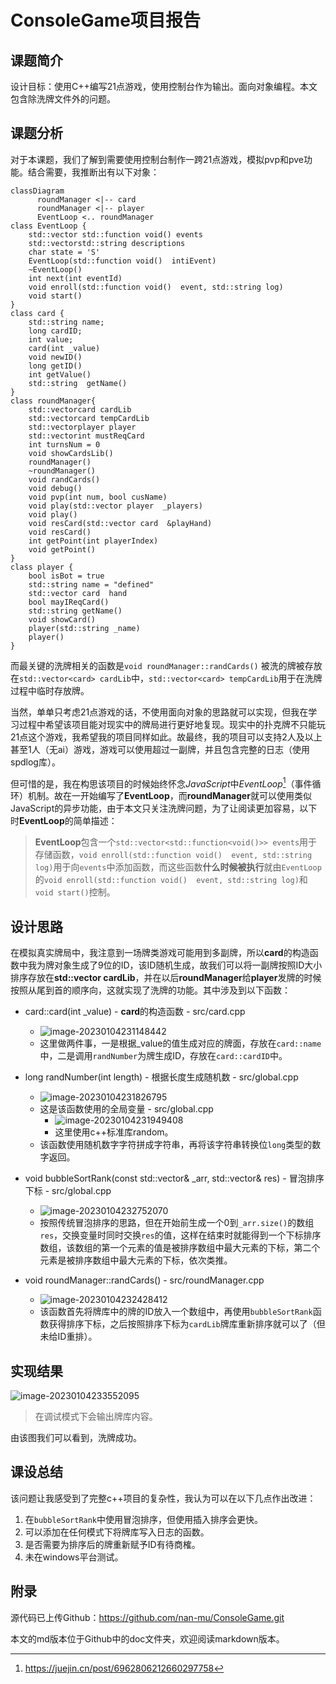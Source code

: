 # ConsoleGame项目报告

## 课题简介

设计目标：使用C++编写21点游戏，使用控制台作为输出。面向对象编程。本文包含除洗牌文件外的问题。

## 课题分析

对于本课题，我们了解到需要使用控制台制作一跨21点游戏，模拟pvp和pve功能。结合需要，我推断出有以下对象：

```mermaid
classDiagram
      roundManager <|-- card
      roundManager <|-- player
      EventLoop <.. roundManager
class EventLoop {
    std::vector std::function void() events
    std::vectorstd::string descriptions
    char state = 'S'
    EventLoop(std::function void()  intiEvent)
    ~EventLoop()
    int next(int eventId)
    void enroll(std::function void()  event, std::string log)
    void start()
}
class card {
    std::string name;
    long cardID;
    int value;
    card(int _value)
    void newID()
    long getID()
    int getValue()
    std::string  getName()
}
class roundManager{
    std::vectorcard cardLib
    std::vectorcard tempCardLib
    std::vectorplayer player
    std::vectorint mustReqCard
    int turnsNum = 0
    void showCardsLib()
    roundManager()
    ~roundManager()
    void randCards()
    void debug()
    void pvp(int num, bool cusName)
    void play(std::vector player  _players)
    void play()
    void resCard(std::vector card  &playHand)
    void resCard()
    int getPoint(int playerIndex)
    void getPoint()
}
class player {
    bool isBot = true
    std::string name = "defined"
    std::vector card  hand
    bool mayIReqCard()
    std::string getName()
    void showCard()
    player(std::string _name)
    player()
}
```

而最关键的洗牌相关的函数是`void roundManager::randCards()` 被洗的牌被存放在`std::vector<card> cardLib`中，`std::vector<card> tempCardLib`用于在洗牌过程中临时存放牌。

当然，单单只考虑21点游戏的话，不使用面向对象的思路就可以实现，但我在学习过程中希望该项目能对现实中的牌局进行更好地复现。现实中的扑克牌不只能玩21点这个游戏，我希望我的项目同样如此。故最终，我的项目可以支持2人及以上甚至1人（无ai）游戏，游戏可以使用超过一副牌，并且包含完整的日志（使用spdlog库）。

但可惜的是，我在构思该项目的时候始终怀念*JavaScript*中*EventLoop*[^1]（事件循环）机制。故在一开始编写了**EventLoop**，而**roundManager**就可以使用类似JavaScript的异步功能，由于本文只关注洗牌问题，为了让阅读更加容易，以下时**EventLoop**的简单描述：

> **EventLoop**包含一个`std::vector<std::function<void()>> events`用于存储函数，`void enroll(std::function void()  event, std::string log)`用于向`events`中添加函数，而这些函数**什么时候被执行**就由`EventLoop`的`void enroll(std::function void()  event, std::string log)`和`void start()`控制。

## 设计思路

在模拟真实牌局中，我注意到一场牌类游戏可能用到多副牌，所以**card**的构造函数中我为牌对象生成了9位的ID，该ID随机生成，故我们可以将一副牌按照ID大小排序存放在**std::vector<card> cardLib**，并在以后**roundManager**给**player**发牌的时候按照从尾到首的顺序向，这就实现了洗牌的功能。其中涉及到以下函数：

* card::card(int _value) - **card**的构造函数 - src/card.cpp
  * ![image-20230104231148442](./%E6%B4%97%E7%89%8C%E9%A1%B9%E7%9B%AE%E6%8A%A5%E5%91%8A.assets/image-20230104231148442.png)
  * 这里做两件事，一是根据_value的值生成对应的牌面，存放在`card::name`中，二是调用`randNumber`为牌生成ID，存放在`card::cardID`中。
* long randNumber(int length) - 根据长度生成随机数 - src/global.cpp
  * ![image-20230104231826795](./%E6%B4%97%E7%89%8C%E9%A1%B9%E7%9B%AE%E6%8A%A5%E5%91%8A.assets/image-20230104231826795.png)
  * 这是该函数使用的全局变量 - src/global.cpp
    * ![image-20230104231949408](./%E6%B4%97%E7%89%8C%E9%A1%B9%E7%9B%AE%E6%8A%A5%E5%91%8A.assets/image-20230104231949408.png)
    * 这里使用c++标准库random。
  * 该函数使用随机数字字符拼成字符串，再将该字符串转换位`long`类型的数字返回。
* void bubbleSortRank(const std::vector<int>& _arr, std::vector<int>& res) - 冒泡排序下标 - src/global.cpp
  * ![image-20230104232752070](./%E6%B4%97%E7%89%8C%E9%A1%B9%E7%9B%AE%E6%8A%A5%E5%91%8A.assets/image-20230104232752070.png)
  * 按照传统冒泡排序的思路，但在开始前生成一个0到`_arr.size()`的数组`res`，交换变量时同时交换`res`的值，这样在结束时就能得到一个下标排序数组，该数组的第一个元素的值是被排序数组中最大元素的下标，第二个元素是被排序数组中最大元素的下标，依次类推。

* void roundManager::randCards() - src/roundManager.cpp
  * ![image-20230104232428412](./%E6%B4%97%E7%89%8C%E9%A1%B9%E7%9B%AE%E6%8A%A5%E5%91%8A.assets/image-20230104232428412.png)
  * 该函数首先将牌库中的牌的ID放入一个数组中，再使用`bubbleSortRank`函数获得排序下标，之后按照排序下标为`cardLib`牌库重新排序就可以了（但未给ID重排）。


## 实现结果

![image-20230104233552095](./%E6%B4%97%E7%89%8C%E9%A1%B9%E7%9B%AE%E6%8A%A5%E5%91%8A.assets/image-20230104233552095.png)

> 在调试模式下会输出牌库内容。

由该图我们可以看到，洗牌成功。

## 课设总结

该问题让我感受到了完整c++项目的复杂性，我认为可以在以下几点作出改进：

1. 在`bubbleSortRank`中使用冒泡排序，但使用插入排序会更快。
2. 可以添加在任何模式下将牌库写入日志的函数。
3. 是否需要为排序后的牌重新赋予ID有待商榷。
4. 未在windows平台测试。

## 附录

源代码已上传Github：https://github.com/nan-mu/ConsoleGame.git

本文的md版本位于Github中的doc文件夹，欢迎阅读markdown版本。

[^1]:https://juejin.cn/post/6962806212660297758
